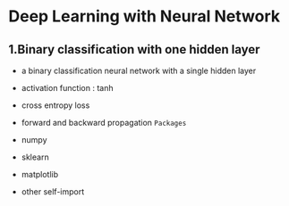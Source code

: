 # Deep Learning with Neural Network

## 1.Binary classification with one hidden layer

* a binary classification neural network with a single hidden layer
* activation function : tanh
* cross entropy loss
* forward and backward propagation
  `Packages`

* numpy
* sklearn
* matplotlib
* other self-import

